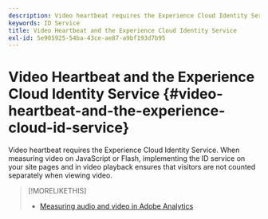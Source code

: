 ```yaml
---
description: Video heartbeat requires the Experience Cloud Identity Service. When measuring video on JavaScript or Flash, implementing the ID service on your site pages and in video playback ensures that visitors are not counted separately when viewing video.
keywords: ID Service
title: Video Heartbeat and the Experience Cloud Identity Service
exl-id: 5e905925-54ba-43ce-ae87-a9bf193d7b95
---
```

# Video Heartbeat and the Experience Cloud Identity Service {#video-heartbeat-and-the-experience-cloud-id-service}

Video heartbeat requires the Experience Cloud Identity Service. When measuring video on JavaScript or Flash, implementing the ID service on your site pages and in video playback ensures that visitors are not counted separately when viewing video.

>[!MORELIKETHIS]
>
>* [Measuring audio and video in Adobe Analytics](https://experienceleague.adobe.com/docs/media-analytics/using/media-overview.html)
